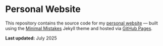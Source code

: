 # Personal Website

This repository contains the source code for my [personal website](https://kanakaero.github.io/) — built using the [Minimal Mistakes](https://github.com/mmistakes/minimal-mistakes) Jekyll theme and hosted via [GitHub Pages](https://pages.github.com).

**Last updated:** July 2025
